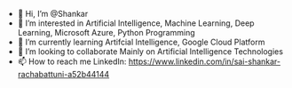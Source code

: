- 👋 Hi, I’m @Shankar
- 👀 I’m interested in Artificial Intelligence, Machine Learning, Deep Learning, Microsoft Azure, Python Programming
- 🌱 I’m currently learning Artifcial Intelligence, Google Cloud Platform
- 💞️ I’m looking to collaborate Mainly on Artificial Intelligence Technologies
- 📫 How to reach me 
LinkedIn:  https://www.linkedin.com/in/sai-shankar-rachabattuni-a52b44144



<!---
ShankarR97/ShankarR97 is a ✨ special ✨ repository because its `README.md` (this file) appears on your GitHub profile.
You can click the Preview link to take a look at your changes.
--->
